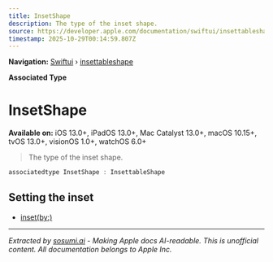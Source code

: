 ```yaml
---
title: InsetShape
description: The type of the inset shape.
source: https://developer.apple.com/documentation/swiftui/insettableshape/insetshape
timestamp: 2025-10-29T00:14:59.807Z
---
```


**Navigation:** [Swiftui](/documentation/swiftui) › [insettableshape](/documentation/swiftui/insettableshape)

**Associated Type**

# InsetShape

**Available on:** iOS 13.0+, iPadOS 13.0+, Mac Catalyst 13.0+, macOS 10.15+, tvOS 13.0+, visionOS 1.0+, watchOS 6.0+

> The type of the inset shape.

```swift
associatedtype InsetShape : InsettableShape
```

## Setting the inset

- [inset(by:)](/documentation/swiftui/insettableshape/inset(by:))

---

*Extracted by [sosumi.ai](https://sosumi.ai) - Making Apple docs AI-readable.*
*This is unofficial content. All documentation belongs to Apple Inc.*
